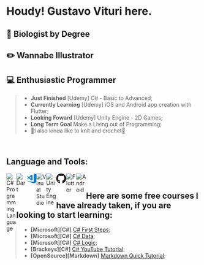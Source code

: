 # **Houdy! Gustavo Vituri here.**

## 🌱 Biologist by Degree
## ✏️ Wannabe Illustrator
## 💻 Enthusiastic Programmer

>- **Just Finished** \[Udemy] C# - Basic to Advanced;
>- **Currently Learning** \[Udemy] iOS and Android app creation with Flutter;
>- **Looking Foward** \[Udemy] Unity Engine - 2D Games;
>- **Long Term Goal** Make a Living out of Programming;
>- 🧶I also kinda like to knit and crochet😬

<br>

## Language and Tools:

[<img align="left" alt="C# Programming Language" width="26px" src="https://upload.wikimedia.org/wikipedia/commons/0/0d/C_Sharp_wordmark.svg" />][CSharpCourse]

[<img align="left" alt="Dart" width="26px" src="https://avatars1.githubusercontent.com/u/1609975?s=200&v=4" />][Dart]

[<img align="left" alt="Visual Studio Code" width="26px" src="https://raw.githubusercontent.com/github/explore/80688e429a7d4ef2fca1e82350fe8e3517d3494d/topics/visual-studio-code/visual-studio-code.png" />][VisualStudioCode]

[<img align="left" alt="Visual Studio" width="26px" src="https://upload.wikimedia.org/wikipedia/commons/c/cd/Visual_Studio_2017_Logo.svg" />][VisualStudio]

[<img align="left" alt="Unity Engine" width="26px" src="https://cdn.freebiesupply.com/logos/large/2x/unity-69-logo-black-and-white.png" />][Unity]

[<img align="left" alt="GitHub" width="26px" src="https://raw.githubusercontent.com/github/explore/78df643247d429f6cc873026c0622819ad797942/topics/github/github.png" />][Github]

[<img align="left" alt="Flutter" width="26px" src="https://pbs.twimg.com/profile_images/1187814172307800064/MhnwJbxw_400x400.jpg" />][Flutter]

[<img align="left" alt="Android" width="26px" src="https://2.bp.blogspot.com/-tzm1twY_ENM/XlCRuI0ZkRI/AAAAAAAAOso/BmNOUANXWxwc5vwslNw3WpjrDlgs9PuwQCLcBGAsYHQ/s1600/pasted%2Bimage%2B0.png" />][AndroidStudio]


<br>

## Here are some free courses I have already taken, if you are looking to start learning:

>- **\[Microsoft]\[C#]** [C# First Steps]([MicrosoftFirsSteps]);  
>- **\[Microsoft]\[C#]** [C# Data]([MicrosoftData]);  
>- **\[Microsoft]\[C#]** [C# Logic]([MicrosoftLogic]);
>- **\[Brackeys]\[C#]** [C# YouTube Tutorial]([CSharpCourse]);
>- **\[OpenSource]\[Markdown]** [Markdown Quick Tutorial]([MarkdownTutorial]);  

[CSharpCourse]: https://www.youtube.com/watch?v=N775KsWQVkw&list=PLPV2KyIb3jR4CtEelGPsmPzlvP7ISPYzR
[MicrosoftFirsSteps]: https://docs.microsoft.com/pt-br/learn/paths/csharp-first-steps/
[MicrosoftData]: https://docs.microsoft.com/pt-br/learn/paths/csharp-data/
[MicrosoftLogic]: https://docs.microsoft.com/pt-br/learn/paths/csharp-logic/
[MarkdownTutorial]: https://commonmark.org/help/tutorial/
[VisualStudio]: https://visualstudio.microsoft.com/pt-br/
[VisualStudioCode]: https://code.visualstudio.com/
[Unity]: https://unity.com/
[Github]: https://github.com/
[Dart]: https://dart.dev/
[Flutter]: https://www.c-sharpcorner.com/learn/learn-flutter
[AndroidStudio]: https://developer.android.com/studio
